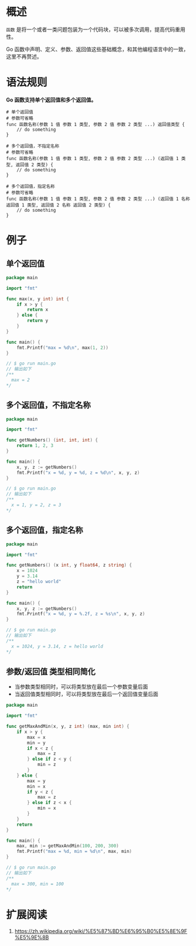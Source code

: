 # 概述

`函数` 是将一个或者一类问题包装为一个代码块，可以被多次调用，提高代码重用性。

Go 函数中声明、定义、参数、返回值这些基础概念，和其他编程语言中的一致，这里不再赘述。

# 语法规则

**Go 函数支持单个返回值和多个返回值。**

```shell
# 单个返回值
# 参数可省略
func 函数名称(参数 1 值 参数 1 类型, 参数 2 值 参数 2 类型 ...) 返回值类型 {
    // do something
}

# 多个返回值，不指定名称
# 参数可省略
func 函数名称(参数 1 值 参数 1 类型, 参数 2 值 参数 2 类型 ...) (返回值 1 类型, 返回值 2 类型) {
    // do something
}

# 多个返回值，指定名称
# 参数可省略
func 函数名称(参数 1 值 参数 1 类型, 参数 2 值 参数 2 类型 ...) (返回值 1 名称 返回值 1 类型, 返回值 2 名称 返回值 2 类型) {
    // do something
}
```

# 例子

## 单个返回值

```go
package main

import "fmt"

func max(x, y int) int {
	if x > y {
		return x
	} else {
		return y
	}
}

func main() {
	fmt.Printf("max = %d\n", max(1, 2))
}

// $ go run main.go
// 输出如下 
/**
  max = 2
*/
```

## 多个返回值，不指定名称

```go
package main

import "fmt"

func getNumbers() (int, int, int) {
	return 1, 2, 3
}

func main() {
	x, y, z := getNumbers()
	fmt.Printf("x = %d, y = %d, z = %d\n", x, y, z)
}

// $ go run main.go
// 输出如下 
/**
  x = 1, y = 2, z = 3
*/
```

## 多个返回值，指定名称

```go
package main

import "fmt"

func getNumbers() (x int, y float64, z string) {
	x = 1024
	y = 3.14
	z = "hello world"
	return
}

func main() {
	x, y, z := getNumbers()
	fmt.Printf("x = %d, y = %.2f, z = %s\n", x, y, z)
}

// $ go run main.go
// 输出如下 
/**
  x = 1024, y = 3.14, z = hello world
*/
```

## 参数/返回值 类型相同简化

* 当参数类型相同时，可以将类型放在最后一个参数变量后面
* 当返回值类型相同时，可以将类型放在最后一个返回值变量后面

```go
package main

import "fmt"

func getMaxAndMin(x, y, z int) (max, min int) {
	if x > y {
		max = x
		min = y
		if x < z {
			max = z
		} else if z < y {
			min = z
		}
	} else {
		max = y
		min = x
		if y < z {
			max = z
		} else if z < x {
			min = x
		}
	}
	return
}

func main() {
	max, min := getMaxAndMin(100, 200, 300)
	fmt.Printf("max = %d, min = %d\n", max, min)
}

// $ go run main.go
// 输出如下 
/**
  max = 300, min = 100
*/
```

# 扩展阅读

1. https://zh.wikipedia.org/wiki/%E5%87%BD%E6%95%B0%E5%8E%9F%E5%9E%8B